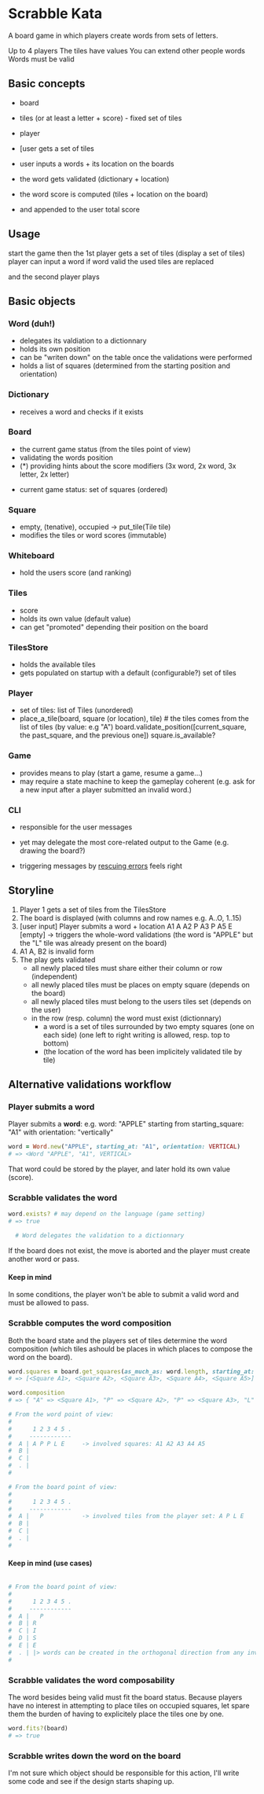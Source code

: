 Scrabble Kata
=============

A board game in which players create words from sets of letters.

Up to 4 players
The tiles have values
You can extend other people words
Words must be valid

Basic concepts
--------------

- board
- tiles (or at least a letter + score) - fixed set of tiles
- player

- [user gets a set of tiles
- user inputs a words + its location on the boards
- the word gets validated (dictionary + location)
- the word score is computed (tiles + location on the board)
- and appended to the user total score

Usage
-----

start the game
then the 1st player gets a set of tiles (display a set of tiles)
player can input a word
if word valid
  the used tiles are replaced

and the second player plays

Basic objects
-------------

### Word (duh!)

- delegates its valdiation to a dictionnary
- holds its own position
- can be "writen down" on the table once the validations were performed
- holds a list of squares (determined from the starting position and orientation)

### Dictionary

- receives a word and checks if it exists

### Board

- the current game status (from the tiles point of view)
- validating the words position
- (*) providing hints about the score modifiers (3x word, 2x word, 3x letter, 2x letter)

* current game status: set of squares (ordered)

### Square

- empty, (tenative), occupied -> put_tile(Tile tile)
- modifies the tiles or word scores (immutable)

### Whiteboard

- hold the users score (and ranking)

### Tiles

- score
- holds its own value (default value)
- can get "promoted" depending their position on the board

### TilesStore

- holds the available tiles
- gets populated on startup with a default (configurable?) set of tiles

### Player

- set of tiles: list of Tiles (unordered)
- place_a_tile(board, square (or location), tile) # the tiles comes from the list of tiles (by value: e.g "A")
  board.validate_position([current_square, the past_square, and the previous one])
  square.is_available?

### Game

- provides means to play (start a game, resume a game...)
- may require a state machine to keep the gameplay coherent (e.g. ask for a new input after a player submitted an invalid word.)

### CLI

- responsible for the user messages
- yet may delegate the most core-related output to the Game (e.g. drawing the board?)
- triggering messages by [rescuing errors][rescue] feels right

  [rescue]: https://github.com/gonzalo-bulnes/kata-images_gallery_generator/blob/v1.0.1/lib/images_gallery/cli.rb#L10-L19

Storyline
---------

1. Player 1 gets a set of tiles from the TilesStore
1. The board is displayed (with columns and row names e.g. A..O, 1..15)
1. [user input] Player submits a word + location
      A1 A
      A2 P
      A3 P
      A5 E
      [empty] -> triggers the whole-word validations
      (the word is "APPLE" but the "L" tile was already present on the board)
1. A1 A, B2 is invalid form
1. The play gets validated
   - all newly placed tiles must share either their column or row (independent)
   - all newly placed tiles must be places on empty square (depends on the board)
   - all newly placed tiles must belong to the users tiles set (depends on the user)
   - in the row (resp. column) the word must exist (dictionnary)
     * a word is a set of tiles surrounded by two empty squares (one on each side) (one left to right writing is allowed, resp. top to bottom)
     * (the location of the word has been implicitely validated tile by tile)



Alternative validations workflow
--------------------------------

### Player submits a word

Player submits a **word**: e.g. word: "APPLE" starting from starting_square: "A1" with orientation: "vertically"

```ruby
word = Word.new("APPLE", starting_at: "A1", orientation: VERTICAL)
# => <Word "APPLE", "A1", VERTICAL>
```

That word could be stored by the player, and later hold its own value (score).

### Scrabble validates the word

```ruby
word.exists? # may depend on the language (game setting)
# => true

  # Word delegates the validation to a dictionnary
```

If the board does not exist, the move is aborted and the player must create another word or pass.

#### Keep in mind

In some conditions, the player won't be able to submit a valid word and must be allowed to pass.

### Scrabble computes the word composition

Both the board state and the players set of tiles determine the word composition (which tiles ashould be places in which places to compose the word on the board).

```ruby
word.squares = board.get_squares(as_much_as: word.length, starting_at: "A1", orientation: VERTICAL)
# => [<Square A1>, <Square A2>, <Square A3>, <Square A4>, <Square A5>]

word.composition
# => { "A" => <Square A1>, "P" => <Square A2>, "P" => <Square A3>, "L" => <Square A4>, "E" => <Square A5> }

# From the word point of view:
#
#      1 2 3 4 5 .
#     ------------
#  A | A P P L E     -> involved squares: A1 A2 A3 A4 A5
#  B |
#  C |
#  . |
#

# From the board point of view:
#
#      1 2 3 4 5 .
#     ------------
#  A |   P           -> involved tiles from the player set: A P L E
#  B |
#  C |
#  . |
#
```

#### Keep in mind (use cases)

```ruby

# From the board point of view:
#
#      1 2 3 4 5 .
#     ------------
#  A |   P
#  B | R
#  C | I
#  D | S
#  E | E
#  . | |> words can be created in the orthogonal direction from any involved square
#
```

### Scrabble validates the word composability

The word besides being valid must fit the board status. Because players have no interest in attempting to place tiles on occupied squares, let spare them the burden of having to explicitely place the tiles one by one.

```ruby
word.fits?(board)
# => true
```

### Scrabble writes down the word on the board

I'm not sure which object should be responsible for this action, I'll write some code and see if the design starts shaping up.
